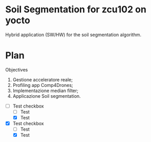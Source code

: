 # Soil Segmentation for zcu102 on yocto
Hybrid application (SW/HW) for the soil segmentation algorithm.

# Plan

Objectives
1. Gestione acceleratore reale;
2. Profiling app Comp4Drones;
3. Implementazione median filter;
4. Applicazione Soil segmentation.

- [ ] Test checkbox 
  - [ ] Test
  - [x] Test 
- [x] Test checkbox  
  - [ ] Test
  - [x] Test 
